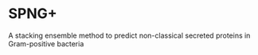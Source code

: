 # SPNG+
A stacking ensemble method to predict non-classical secreted proteins in Gram-positive bacteria
